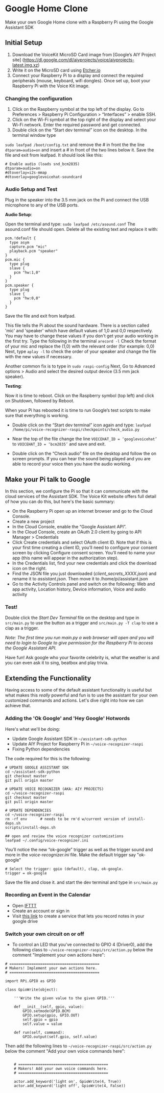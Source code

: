 # Google Home Clone
Make your own Google Home clone with a Raspberry Pi using the Google Assistant SDK

## Initial Setup
1. Download the VoiceKit MicroSD Card image from [Google’s AIY Project site] (https://dl.google.com/dl/aiyprojects/voice/aiyprojects-latest.img.xz)
2. Write it on the MicroSD card using [Etcher.io](https://etcher.io/)
3. Connect your Raspberry Pi to a display and connect the required peripherals (mouse, keyboard, wifi dongles). Once set up, boot your Raspberry Pi with the Voice Kit image.

### Changing the configuration
1. Click on the Raspberry symbol at the top left of the display. Go to Preferences > Raspberry Pi Configuration > “Interfaces” > enable SSH.
2. Click on the Wi-Fi symbol at the top right of the display and select your Wi-Fi network. Enter the required password and get connected. 
3. Double click on the “Start dev terminal” icon on the desktop. In the terminal window type

```sudo leafpad /boot/config.txt``` 
and remove the # in front the the line ```dtparam=audio=on``` and insert a # in front of the two lines below it. Save the file and exit from leafpad.
It should look like this:
```
# Enable audio (loads snd_bcm2835)
dtparam=audio=on
#dtoverlay=i2s-mmap
#dtoverlay=googlevoicehat-soundcard
```
### Audio Setup and Test
Plug in the speaker into the 3.5 mm jack on the Pi and connect the USB microphone to any of the USB ports.

**Audio Setup**: 

Open the terminal and type:
```sudo leafpad /etc/asound.conf```
The asound.conf file should open. Delete all the existing text and replace it with:
```
pcm.!default {
  type asym
  capture.pcm "mic"
  playback.pcm "speaker"
}
pcm.mic {
  type plug
  slave {
    pcm "hw:1,0"
  }
}
pcm.speaker {
  type plug
  slave {
    pcm "hw:0,0"
  }
}
```
Save the file and exit from leafpad.

This file tells the Pi about the sound hardware. There is a section called 'mic' and 'speaker' which have default values of 1,0 and 0,0 respectively.
You may have to change these values if you don't get your audio working in the first try. 
Type the following in the terminal
```arecord -l```
Check the format of your mic and replace the (1,0) with the relevant order (for example: 0,0)
Next, type ```aplay -l``` to check the order of your speaker and change the file with the new values if necessary.

Another common fix is to type in ```sudo raspi-config``` 
Next, Go to Advanced options > Audio and select the desired output device (3.5 mm jack speaker).

**Testing**:

Now it is time to reboot. Click on the Raspberry symbol (top left) and click on Shutdown, followed by Reboot.

When your Pi has rebooted it is time to run Google’s test scripts to make sure that everything is working.

- Double click on the “Start dev terminal” icon again and type: ```leafpad /home/pi/voice-recognizer-raspi/checkpoints/check_audio.py```

- Near the top of the file change the line ```VOICEHAT_ID = ‘googlevoicehat’``` to ```VOICEHAT_ID = ‘bcm2835’``` and save and exit.

- Double click on the “Check audio” file on the desktop and follow the on screen prompts. If you can hear the sound being played and you are able to record your voice then you have the audio working.

## Make your Pi talk to Google
In this section, we configure the Pi so that it can communicate with the cloud services of the Assistant SDK. The Voice Kit website offers full detail of how you can do this, but here's the basic summary:

- On the Raspberry Pi open up an internet browser and go to the Cloud Console.
- Create a new project
- In the Cloud Console, enable the “Google Assistant API”.
- In the Cloud Console, create an OAuth 2.0 client by going to API Manager > Credentials
- Click Create credentials and select OAuth client ID. Note that if this is your first time creating a client ID, you’ll need to configure your consent screen by clicking Configure consent screen. You’ll need to name your app (this name will appear in the authorization step).
- In the Credentials list, find your new credentials and click the download icon on the right.
- Find the JSON file you just downloaded (*client_secrets_XXXX.json*) and rename it to *assistant.json*. Then move it to /home/pi/assistant.json
- Go to the Activity Controls panel and switch on the following: Web and app activity, Location history, Device information, Voice and audio activity

### Test!
Double click the *Start Dev Terminal* file on the desktop and type in ```src/main.py``` to use the button as a trigger and 
```src/main.py -T clap``` to use a clap as a trigger.

*Note: The first time you run main.py a web browser will open and you will need to login to Google to give permission for the Raspberry Pi to access the Google Assistant API.*

Have fun! Ask google who your favorite celebrity is, what the weather is and you can even ask it to sing, beatbox and play trivia.

## Extending the Functionality 
Having access to some of the default assistant functionality is useful but what makes this *really* powerful and fun is to use the assistant for your own customized commands and actions. Let's dive right into how we can achieve that.  

### Adding the 'Ok Google' and 'Hey Google' Hotwords
Here's what we'll be doing:
- Update Google Assistant SDK in ```~/assistant-sdk-python```
- Update AIY Project for Raspberry Pi in ```~/voice-recognizer-raspi```
- Fixing Python dependencies

The code required for this is the following:

```
# UPDATE GOOGLE ASSISTANT SDK
cd ~/assistant-sdk-python
git checkout master
git pull origin master

# UPDATE VOICE RECOGNIZER (AKA: AIY PROJECTS)
cd ~/voice-recognizer-raspi
git checkout master
git pull origin master

# UPDATE DEPENDENCIES
cd ~/voice-recognizer-raspi 
rm -rf env      # needs to be rm'd w/current version of install-deps.sh
scripts/install-deps.sh

## open and review the voice recognizer customizations
leafpad ~/.config/voice-recognizer.ini

```

You’ll notice the new “ok-google” trigger as well as the trigger sound and more in the *voice-recognizer.ini* file. Make the default trigger say "ok-google"

```
# Select the trigger: gpio (default), clap, ok-google.
trigger = ok-google
```

Save the file and close it. and start the dev terminal and type in ```src/main.py```

### Recording an Event in the Calendar

- Open [IFTTT](https://ifttt.com/)
- Create an account or sign in
- Visit [this link](https://ifttt.com/applets/DMC8yDAW-log-notes-in-a-google-drive-spreadsheet) to create a service that lets you record  notes in your google drive

### Switch your own circuit on or off
- To control an LED that you've connected to GPIO 4 (Driver0), add the following class to ```~/voice-recognizer-raspi/src/action.py``` below the comment "Implement your own actions here":

```
# =========================================
# Makers! Implement your own actions here.
# =========================================

import RPi.GPIO as GPIO

class GpioWrite(object):

    '''Write the given value to the given GPIO.'''

    def __init__(self, gpio, value):
        GPIO.setmode(GPIO.BCM)
        GPIO.setup(gpio, GPIO.OUT)
        self.gpio = gpio
        self.value = value

    def run(self, command):
        GPIO.output(self.gpio, self.value)
```

Then add the following lines to ```~/voice-recognizer-raspi/src/action.py``` below the comment "Add your own voice commands here":
```

    # =========================================
    # Makers! Add your own voice commands here.
    # =========================================

    actor.add_keyword('light on', GpioWrite(4, True))
    actor.add_keyword('light off', GpioWrite(4, False))
 ```

